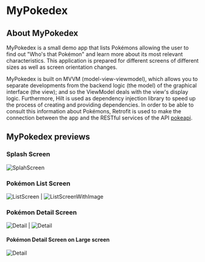 # MyPokedex
## About MyPokedex
MyPokedex is a small demo app that lists Pokémons allowing the user to find out "Who's that Pokémon" and learn more about its most relevant characteristics.
This application is prepared for different screens of different sizes as well as screen orientation changes.

MyPokedex is built on MVVM (model-view-viewmodel), which allows you to separate developments from the backend logic (the model) of the graphical interface (the view); and so the ViewModel deals with the view's display logic. Furthermore, Hilt is used as dependency injection library to speed up the process of creating and providing dependencies. In order to be able to consult this information about Pokémons, Retrofit is used to make the connection between the app and the RESTful services of the API [pokeapi](https://pokeapi.co/ "Poke API").

## MyPokedex previews
### Splash Screen
![SplahScreen](/screenshots/Splash.png)
### Pokémon List Screen
![ListScreen](/screenshots/List.png) | ![ListScreenWithImage](/screenshots/ListWithPokémon.png)
### Pokémon Detail Screen
![Detail](/screenshots/Detail.png) | ![Detail](/screenshots/DetailWithEvolutionChain.png)
#### Pokémon Detail Screen on Large screen
![Detail](/screenshots/DetailOnLargeScreen.png)
